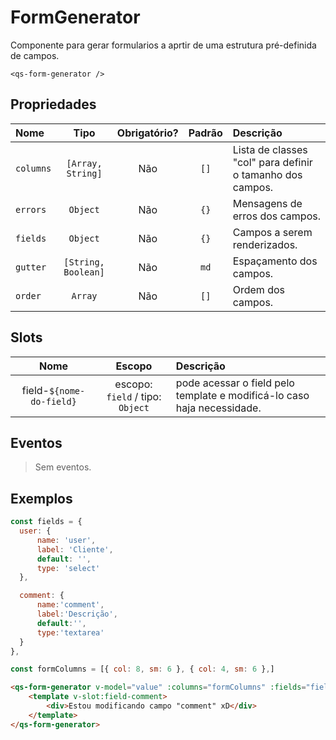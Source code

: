# FormGenerator

Componente para gerar formularios a aprtir de uma estrutura pré-definida de campos.

```
<qs-form-generator />
```

## Propriedades

| Nome | Tipo | Obrigatório? | Padrão | Descrição |
|:-|:-:|:-:|:-:|:-|
| `columns` | `[Array, String]` |  Não |`[]` | Lista de classes "col" para definir o tamanho dos campos. |
| `errors` | `Object` |  Não | `{}` | Mensagens de erros dos campos. |
| `fields` | `Object` |  Não | `{}` | Campos a serem renderizados. |
| `gutter` | `[String, Boolean]` |  Não | `md` | Espaçamento dos campos. |
| `order` | `Array` |  Não | `[]` | Ordem dos campos. |

## Slots

| Nome | Escopo | Descrição |
|:-:|:-:|:-|
| field-`${nome-do-field}` | escopo: `field` / tipo: `Object` | pode acessar o field pelo template e modificá-lo caso haja necessidade. |

## Eventos

> Sem eventos.

## Exemplos

```js
const fields = {
  user: {
      name: 'user',
      label: 'Cliente',
      default: '',
      type: 'select'
  },

  comment: {
      name:'comment',
      label:'Descrição',
      default:'',
      type:'textarea'
  }
},

const formColumns = [{ col: 8, sm: 6 }, { col: 4, sm: 6 },]
```

```html
<qs-form-generator v-model="value" :columns="formColumns" :fields="fields">
	<template v-slot:field-comment>
		<div>Estou modificando campo "comment" xD</div>
	</template>
</qs-form-generator>
```